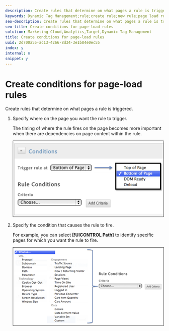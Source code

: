 ```yaml
---
description: Create rules that determine on what pages a rule is triggered.
keywords: Dynamic Tag Management;rule;create rule;new rule;page load rule
seo-description: Create rules that determine on what pages a rule is triggered.
seo-title: Create conditions for page-load rules
solution: Marketing Cloud,Analytics,Target,Dynamic Tag Management
title: Create conditions for page-load rules
uuid: 2d700a55-ac13-4266-8d34-3e1b84e0ec55
index: y
internal: n
snippet: y
---
```


# Create conditions for page-load rules

Create rules that determine on what pages a rule is triggered.

1. Specify where on the page you want the rule to trigger.

   The timing of where the rule fires on the page becomes more important when there are dependencies on page content within the rule.

   ![](assets/conditions-page-load-rules1.png)

1. Specify the condition that causes the rule to fire.

   For example, you can select **[!UICONTROL Path]** to identify specific pages for which you want the rule to fire.

   ![](assets/conditions-page-load-rules2.png)

